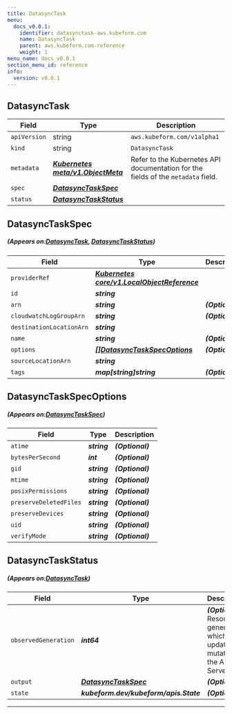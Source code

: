 ```yaml
---
title: DatasyncTask
menu:
  docs_v0.0.1:
    identifier: datasynctask-aws.kubeform.com
    name: DatasyncTask
    parent: aws.kubeform.com-reference
    weight: 1
menu_name: docs_v0.0.1
section_menu_id: reference
info:
  version: v0.0.1
---
```


## DatasyncTask
| Field | Type | Description |
| ------ | ----- | ----------- |
| `apiVersion` | string | `aws.kubeform.com/v1alpha1` |
|    `kind` | string | `DatasyncTask` |
| `metadata` | ***[Kubernetes meta/v1.ObjectMeta](https://kubernetes.io/docs/reference/generated/kubernetes-api/v1.13/#objectmeta-v1-meta)***|Refer to the Kubernetes API documentation for the fields of the `metadata` field.|
| `spec` | ***[DatasyncTaskSpec](#DatasyncTaskSpec)***||
| `status` | ***[DatasyncTaskStatus](#DatasyncTaskStatus)***||
## DatasyncTaskSpec
##### (Appears on:[DatasyncTask](#DatasyncTask), [DatasyncTaskStatus](#DatasyncTaskStatus))
| Field | Type | Description |
| ------ | ----- | ----------- |
| `providerRef` | ***[Kubernetes core/v1.LocalObjectReference](https://kubernetes.io/docs/reference/generated/kubernetes-api/v1.13/#localobjectreference-v1-core)***||
| `id` | ***string***||
| `arn` | ***string***| ***(Optional)*** |
| `cloudwatchLogGroupArn` | ***string***| ***(Optional)*** |
| `destinationLocationArn` | ***string***||
| `name` | ***string***| ***(Optional)*** |
| `options` | ***[[]DatasyncTaskSpecOptions](#DatasyncTaskSpecOptions)***| ***(Optional)*** |
| `sourceLocationArn` | ***string***||
| `tags` | ***map[string]string***| ***(Optional)*** |
## DatasyncTaskSpecOptions
##### (Appears on:[DatasyncTaskSpec](#DatasyncTaskSpec))
| Field | Type | Description |
| ------ | ----- | ----------- |
| `atime` | ***string***| ***(Optional)*** |
| `bytesPerSecond` | ***int***| ***(Optional)*** |
| `gid` | ***string***| ***(Optional)*** |
| `mtime` | ***string***| ***(Optional)*** |
| `posixPermissions` | ***string***| ***(Optional)*** |
| `preserveDeletedFiles` | ***string***| ***(Optional)*** |
| `preserveDevices` | ***string***| ***(Optional)*** |
| `uid` | ***string***| ***(Optional)*** |
| `verifyMode` | ***string***| ***(Optional)*** |
## DatasyncTaskStatus
##### (Appears on:[DatasyncTask](#DatasyncTask))
| Field | Type | Description |
| ------ | ----- | ----------- |
| `observedGeneration` | ***int64***| ***(Optional)*** Resource generation, which is updated on mutation by the API Server.|
| `output` | ***[DatasyncTaskSpec](#DatasyncTaskSpec)***| ***(Optional)*** |
| `state` | ***kubeform.dev/kubeform/apis.State***| ***(Optional)*** |
---

